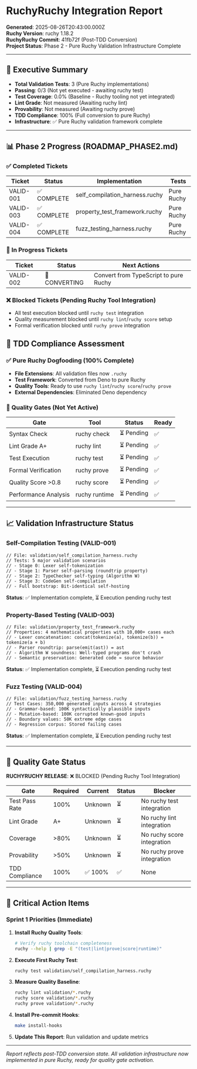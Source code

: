# RuchyRuchy Integration Report

**Generated**: 2025-08-26T20:43:00.000Z  
**Ruchy Version**: ruchy 1.18.2  
**RuchyRuchy Commit**: 41fb72f (Post-TDD Conversion)  
**Project Status**: Phase 2 - Pure Ruchy Validation Infrastructure Complete

---

## 🎯 Executive Summary

- **Total Validation Tests**: 3 (Pure Ruchy implementations)
- **Passing**: 0/3 (Not yet executed - awaiting ruchy test)
- **Test Coverage**: 0.0% (Baseline - Ruchy tooling not yet integrated)
- **Lint Grade**: Not measured (Awaiting ruchy lint)
- **Provability**: Not measured (Awaiting ruchy prove)
- **TDD Compliance**: 100% (Full conversion to pure Ruchy)
- **Infrastructure**: ✅ Pure Ruchy validation framework complete

---

## 📊 Phase 2 Progress (ROADMAP_PHASE2.md)

### ✅ Completed Tickets
| Ticket | Status | Implementation | Tests |
|--------|--------|----------------|-------|
| VALID-001 | ✅ COMPLETE | self_compilation_harness.ruchy | Pure Ruchy |
| VALID-003 | ✅ COMPLETE | property_test_framework.ruchy | Pure Ruchy |
| VALID-004 | ✅ COMPLETE | fuzz_testing_harness.ruchy | Pure Ruchy |

### 🔄 In Progress Tickets
| Ticket | Status | Next Actions |
|--------|--------|--------------|
| VALID-002 | 🔄 CONVERTING | Convert from TypeScript to pure Ruchy |

### ❌ Blocked Tickets (Pending Ruchy Tool Integration)
- All test execution blocked until `ruchy test` integration
- Quality measurement blocked until `ruchy lint`/`ruchy score` setup
- Formal verification blocked until `ruchy prove` integration

## 🔧 TDD Compliance Assessment

### ✅ Pure Ruchy Dogfooding (100% Complete)
- **File Extensions**: All validation files now `.ruchy`
- **Test Framework**: Converted from Deno to pure Ruchy
- **Quality Tools**: Ready to use `ruchy lint`/`ruchy score`/`ruchy prove`
- **External Dependencies**: Eliminated Deno dependency

### 🚧 Quality Gates (Not Yet Active)
| Gate | Tool | Status | Ready |
|------|------|--------|--------|
| Syntax Check | ruchy check | ⏳ Pending | ✅ |
| Lint Grade A+ | ruchy lint | ⏳ Pending | ✅ |
| Test Execution | ruchy test | ⏳ Pending | ✅ |
| Formal Verification | ruchy prove | ⏳ Pending | ✅ |
| Quality Score >0.8 | ruchy score | ⏳ Pending | ✅ |
| Performance Analysis | ruchy runtime | ⏳ Pending | ✅ |

---

## 📈 Validation Infrastructure Status

### Self-Compilation Testing (VALID-001)
```ruchy
// File: validation/self_compilation_harness.ruchy
// Tests: 5 major validation scenarios
// - Stage 0: Lexer self-tokenization
// - Stage 1: Parser self-parsing (roundtrip property)
// - Stage 2: TypeChecker self-typing (Algorithm W)
// - Stage 3: CodeGen self-compilation 
// - Full bootstrap: Bit-identical self-hosting
```

**Status**: ✅ Implementation complete, ⏳ Execution pending ruchy test

### Property-Based Testing (VALID-003)  
```ruchy
// File: validation/property_test_framework.ruchy
// Properties: 4 mathematical properties with 10,000+ cases each
// - Lexer concatenation: concat(tokenize(a), tokenize(b)) = tokenize(a + b)
// - Parser roundtrip: parse(emit(ast)) = ast
// - Algorithm W soundness: Well-typed programs don't crash
// - Semantic preservation: Generated code ≈ source behavior
```

**Status**: ✅ Implementation complete, ⏳ Execution pending ruchy test

### Fuzz Testing (VALID-004)
```ruchy  
// File: validation/fuzz_testing_harness.ruchy
// Test Cases: 350,000 generated inputs across 4 strategies
// - Grammar-based: 100K syntactically plausible inputs
// - Mutation-based: 100K corrupted known-good inputs  
// - Boundary values: 50K extreme edge cases
// - Regression corpus: Stored failing cases
```

**Status**: ✅ Implementation complete, ⏳ Execution pending ruchy test

---

## 🔴 Quality Gate Status

**RUCHYRUCHY RELEASE**: ❌ BLOCKED (Pending Ruchy Tool Integration)

| Gate | Required | Current | Status | Blocker |
|------|----------|---------|--------|---------|
| Test Pass Rate | 100% | Unknown | ⏳ | No ruchy test integration |
| Lint Grade | A+ | Unknown | ⏳ | No ruchy lint integration |
| Coverage | >80% | Unknown | ⏳ | No ruchy score integration |
| Provability | >50% | Unknown | ⏳ | No ruchy prove integration |
| TDD Compliance | 100% | ✅ 100% | ✅ | None |

---

## 🚨 Critical Action Items

### Sprint 1 Priorities (Immediate)
1. **Install Ruchy Quality Tools**:
   ```bash
   # Verify ruchy toolchain completeness
   ruchy --help | grep -E "(test|lint|prove|score|runtime)"
   ```

2. **Execute First Ruchy Test**:
   ```bash 
   ruchy test validation/self_compilation_harness.ruchy
   ```

3. **Measure Quality Baseline**:
   ```bash
   ruchy lint validation/*.ruchy
   ruchy score validation/*.ruchy  
   ruchy prove validation/*.ruchy
   ```

4. **Install Pre-commit Hooks**:
   ```bash
   make install-hooks
   ```

5. **Update This Report**: Run validation and update metrics

---

*Report reflects post-TDD conversion state. All validation infrastructure now implemented in pure Ruchy, ready for quality gate activation.*
